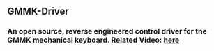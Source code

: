 ## GMMK-Driver
### An open source, reverse engineered control driver for the GMMK mechanical keyboard. Related Video: [here](https://www.youtube.com/watch?v=is9wVOKeIjQ)



